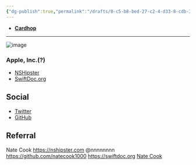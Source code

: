 ```yaml
---
{"dg-publish":true,"permalink":"/drafts/0-c5-b8-bed-27-c2-4-d33-8-cdb-375931-b09819/","dgHomeLink":true,"dgPassFrontmatter":false}
---
```



- [**Cardhop**](x-cardhop://show?id=contact:D63E4C44-B9DB-4584-8F12-15BF22267957&contact=Nate%20Cook)

---

![image](https://user-images.githubusercontent.com/43663476/113515691-a774f080-953b-11eb-923f-5a308e89450a.jpeg)

### Apple, Inc.(?)

- [NSHipster](https://nshipster.com)
- [SwiftDoc.org](https://swiftdoc.org)

## Social
- [Twitter](https://twitter.com/nnnnnnnn)
- [GitHub](https://github.com/natecook1000)

## Referral

Nate Cook
https://nshipster.com
@nnnnnnnn
https://github.com/natecook1000
https://swiftdoc.org
[Nate Cook](drafts://open?uuid=0C5B8BED-27C2-4D33-8CDB-375931B09819)